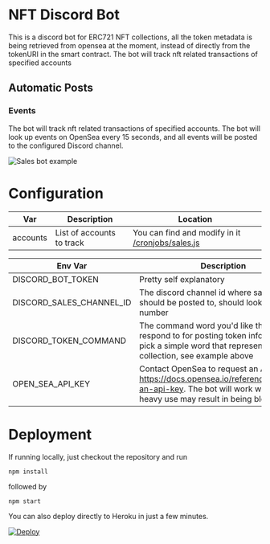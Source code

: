 # NFT Discord Bot
This is a discord bot for ERC721 NFT collections, all the token metadata is being retrieved from opensea at the moment, instead of directly from the tokenURI in the smart contract. The bot will track nft related transactions of specified accounts

## Automatic Posts
### **Events**
The bot will track nft related transactions of specified accounts. The bot will look up events on OpenSea every 15 seconds, and all events will be posted to the configured Discord channel.

![Sales bot example](https://i.imgur.com/jUHRJWi.png)

# Configuration

| Var      | Description | Location |
| ----------- | ----------- | ----------- |
| accounts      | List of accounts to track       | You can find and modify in it [/cronjobs/sales.js](https://github.com/clovisjohn/nft-wallet-tracker/blob/9d4dfd5096947257d1abe3ded82d0af031033db6/cronjobs/sales.js#L5) |

| Env Var      | Description |
| ----------- | ----------- |
| DISCORD_BOT_TOKEN   | Pretty self explanatory        |
| DISCORD_SALES_CHANNEL_ID   | The discord channel id where sales events should be posted to, should look like a long number       |
| DISCORD_TOKEN_COMMAND | The command word you'd like the bot to respond to for posting token information, pick a simple word that represents the collection, see example above |
| OPEN_SEA_API_KEY | Contact OpenSea to request an API key at https://docs.opensea.io/reference#request-an-api-key.  The bot will work without it, but heavy use may result in being blocked. |

# Deployment
If running locally, just checkout the repository and run
  
`npm install`

followed by

`npm start`

You can also deploy directly to Heroku in just a few minutes.

[![Deploy](https://www.herokucdn.com/deploy/button.svg)](https://heroku.com/deploy)
